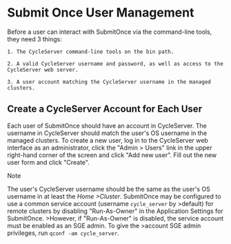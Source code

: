 # Submit Once User Management

Before a user can interact with SubmitOnce via the command-line tools, they need 3 things:

    1. The CycleServer command-line tools on the bin path.

    2. A valid CycleServer username and password, as well as access to the CycleServer web server.

    3. A user account matching the CycleServer username in the managed clusters.


## Create a CycleServer Account for Each User

Each user of SubmitOnce should have an account in CycleServer. The username in CycleServer should match the user's OS username in the managed clusters.  To create a new user, log in to the CycleServer web interface as an administrator, click the "Admin > Users" link in the upper right-hand corner of the screen and click "Add new user". Fill out the new user form and click "Create".

>[!Note]
>The user's CycleServer username should be the same as the user's OS username in at least the *Home >Cluster*.  SubmitOnce may be configured to use a common service account (username `cycle_server` by >default) for remote clusters by disabling "Run-As-Owner" in the Application Settings for SubmitOnce.  >However, if "Run-As-Owner" is disabled, the service account must be enabled as an SGE admin.  To give the >account SGE admin privileges, run `qconf -am cycle_server`.
